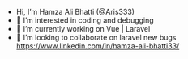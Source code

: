 -  Hi, I’m Hamza Ali Bhatti (@Aris333)
- 👀 I’m interested in coding and debugging
- 🌱 I’m currently working on  Vue | Laravel 
- 💞️ I’m looking to collaborate on laravel new bugs
https://www.linkedin.com/in/hamza-ali-bhatti33/

<!---
Aris333/Aris333 is a ✨ special ✨ repository because its `README.md` (this file) appears on your GitHub profile.
You can click the Preview link to take a look at your changes.
--->
